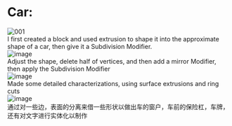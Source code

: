 # __Car:__</br>
![001](https://user-images.githubusercontent.com/115422304/201187070-edd6fa05-833f-4295-96e5-ad517eef8117.png)</br>
I first created a block and used extrusion to shape it into the approximate shape of a car, then give it a Subdivision Modifier.</br>
![image](https://user-images.githubusercontent.com/115422304/201190558-d4804669-60b0-42a5-a7ba-7d0cc80d9639.png)</br>
Adjust the shape, delete half of vertices, and then add a mirror Modifier, then apply the Subdivision Modifier</br>
![image](https://user-images.githubusercontent.com/115422304/201194016-7fad2d13-6c54-4517-9f95-641d86a8e546.png)</br>
Made some detailed characterizations, using surface extrusions and ring cuts</br>
![image](https://user-images.githubusercontent.com/115422304/201200494-4124f534-e2f9-41f9-b452-f75d883ea36a.png)</br>
通过对一些边，表面的分离来借一些形状以做出车的窗户，车前的保险杠，车牌，还有对文字进行实体化以制作
